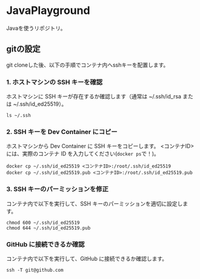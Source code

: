 # JavaPlayground
Javaを使うリポジトリ。


## gitの設定
git cloneした後、以下の手順でコンテナ内へsshキーを配置します。

### 1. ホストマシンの SSH キーを確認
ホストマシンに SSH キーが存在するか確認します（通常は ~/.ssh/id_rsa または ~/.ssh/id_ed25519）。
```
ls ~/.ssh
```

### 2. SSH キーを Dev Container にコピー
ホストマシンから Dev Container に SSH キーをコピーします。
<コンテナID>には、実際のコンテナ ID を入力してください(`docker ps`で！)。
```
docker cp ~/.ssh/id_ed25519 <コンテナID>:/root/.ssh/id_ed25519
docker cp ~/.ssh/id_ed25519.pub <コンテナID>:/root/.ssh/id_ed25519.pub
```

### 3. SSH キーのパーミッションを修正
コンテナ内で以下を実行して、SSH キーのパーミッションを適切に設定します。
```
chmod 600 ~/.ssh/id_ed25519
chmod 644 ~/.ssh/id_ed25519.pub
```

### GitHub に接続できるか確認
コンテナ内で以下を実行して、GitHub に接続できるか確認します。
```
ssh -T git@github.com
```